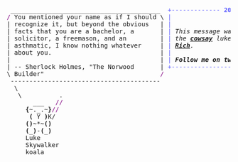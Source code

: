 <pre style="font-family:Menlo,'DejaVu Sans Mono',consolas,'Courier New',monospace"> ________________________________________  <span style="color: #5f5fff; text-decoration-color: #5f5fff">+------------- </span><span style="color: #5f5fff; text-decoration-color: #5f5fff; font-weight: bold">2021-06-01</span><span style="color: #5f5fff; text-decoration-color: #5f5fff"> -------------+</span> <a href="https://www.informatik.uni-leipzig.de/~akiki/">Christopher Akiki</a>              
<span style="color: #800080; text-decoration-color: #800080">/</span> You mentioned your name as if I should \ <span style="color: #5f5fff; text-decoration-color: #5f5fff">|</span>                                      <span style="color: #5f5fff; text-decoration-color: #5f5fff">|</span> ┣━━ Interests                  
| recognize it, but beyond the obvious   | <span style="color: #5f5fff; text-decoration-color: #5f5fff">|</span>                                      <span style="color: #5f5fff; text-decoration-color: #5f5fff">|</span> ┃   ┣━━ Representation Learning
| facts that you are a bachelor, a       | <span style="color: #5f5fff; text-decoration-color: #5f5fff">|</span> <span style="font-style: italic">This message was brought to you by </span>  <span style="color: #5f5fff; text-decoration-color: #5f5fff">|</span> ┃   ┣━━ Language Generation    
| solicitor, a freemason, and an         | <span style="color: #5f5fff; text-decoration-color: #5f5fff">|</span> <span style="font-style: italic">the </span><span style="font-weight: bold; font-style: italic"><a href="https://en.wikipedia.org/wiki/Cowsay">cowsay</a></span><span style="font-style: italic"> luke-koala, </span><span style="font-weight: bold; font-style: italic"><a href="https://en.wikipedia.org/wiki/Fortune_(Unix)">fortune</a></span><span style="font-style: italic"> and </span>  <span style="color: #5f5fff; text-decoration-color: #5f5fff">|</span> ┃   ┣━━ Text Mining            
| asthmatic, I know nothing whatever     | <span style="color: #5f5fff; text-decoration-color: #5f5fff">|</span> <span style="font-weight: bold; font-style: italic"><a href="https://github.com/willmcgugan/rich">Rich</a></span><span style="font-style: italic">. </span>                               <span style="color: #5f5fff; text-decoration-color: #5f5fff">|</span> ┃   ┗━━ Dataset Creation       
| about you.                             | <span style="color: #5f5fff; text-decoration-color: #5f5fff">|</span>                                      <span style="color: #5f5fff; text-decoration-color: #5f5fff">|</span> ┣━━ Lorem Ipsum                
|                                        | <span style="color: #5f5fff; text-decoration-color: #5f5fff">|</span> <span style="font-weight: bold; font-style: italic">Follow me on twitter: </span><span style="font-weight: bold; font-style: italic"><a href="https://twitter.com/christopher">@christopher</a></span>   <span style="color: #5f5fff; text-decoration-color: #5f5fff">|</span> ┃   ┗━━ Lorem Ipsum            
| -- Sherlock Holmes, "The Norwood       | <span style="color: #5f5fff; text-decoration-color: #5f5fff">+--------------------------------------+</span> ┗━━ Lorem ipsum dolor sit amet 
\ Builder"                               <span style="color: #800080; text-decoration-color: #800080">/</span>                                                                         
 ----------------------------------------                                                                          
  \                                                                                                                
   \          .                                                                                                    
       ___   <span style="color: #800080; text-decoration-color: #800080">//</span>                                                                                                    
     <span style="font-weight: bold">{</span>~._.~<span style="font-weight: bold">}</span><span style="color: #800080; text-decoration-color: #800080">//</span>                                                                                                     
      <span style="font-weight: bold">(</span> Y <span style="font-weight: bold">)</span>K/                                                                                                      
     <span style="font-weight: bold">()</span>~*~<span style="font-weight: bold">()</span>                                                                                                       
     <span style="font-weight: bold">(</span>_<span style="font-weight: bold">)</span>-<span style="font-weight: bold">(</span>_<span style="font-weight: bold">)</span>                                                                                                       
     Luke                                                                                                          
     Skywalker                                                                                                     
     koala                                                                                                         
                                                                                                                   
</pre>
